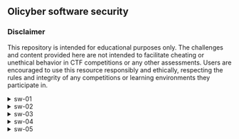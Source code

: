 ## Olicyber software security
### Disclaimer
This repository is intended for educational purposes only. The challenges and content provided here are not intended to facilitate cheating or unethical behavior in CTF competitions or any other assessments. Users are encouraged to use this resource responsibly and ethically, respecting the rules and integrity of any competitions or learning environments they participate in.
<!-- SW-01 -->
<details>
<summary>sw-01</summary>

This challenge is fairly easy. We need to detect the architecture of thecelf file.

The ```file``` command is what we need.

```bash
file sw-01
```

Output:

> sw-01: ELF 64-bit LSB executable, ARM aarch64, version 1 (SYSV), statically linked, BuildID[sha1]=0073012c38af01374a53569a0d79290259d34d8d, not stripped

ARM BABY :)
</details>

<!-- SW-02 -->
<details>
<summary>sw-02</summary>

For this challenge, we need to explore the shared dependencies needed for our ELF to run.

the ``` ldd ``` command will work. Ultimately, this is just a wrapper of the dynamic linker and will output the list of dynamic libraries that this program needs.

BEWARE

This comes from the man page of ldd:

>  Be  aware  that  in  some  circumstances  (e.g., where the program specifies an ELF interpreter other than ld-linux.so), some versions of ldd may attempt to obtain the dependency information by attempting to directly execute  the  program,  which  may lead to the execution of whatever code is defined in the program's ELF interpreter, and perhaps to execution of the program itself.
(In glibc versions before 2.27, the upstream ldd  implementation did this for example, although most distributions provided a modified version that did not.)
Thus,  you should never employ ldd on an untrusted executable, since this may result in the execution of arbitrary code.

Another alternative is to use ```objdump```.

```bash
objdump -p sw-02 | grep NEEDED
```
Output:

>   NEEDED               F
  NEEDED               L
  NEEDED               A
  NEEDED               G
  NEEDED               {
  NEEDED               1
  NEEDED               d
  NEEDED               8
  NEEDED               d
  NEEDED               b
  NEEDED               5
  NEEDED               5
  NEEDED               9
  NEEDED               }

I don't think i need to specify where is the flag :)
</details>

<!-- SW-03 -->
<details>
<summary>sw-03</summary>

In this challenge we need to analyze an ELF file in order to find a secret section.

We can use our amazing ```objdump``` to get a list of all the sections.

```bash
objdump -h sw-03
```

Output:
>  24 .comment      0000001b  0000000000000000  0000000000000000  00003028  2\*\*0
                  CONTENTS, READONLY
 25 .super-secret-section 0000001c  0000000000000000  0000000000000000  00003043  2\*\*0
                  CONTENTS, READONLY
 26 .debug_aranges 000000f0  0000000000000000  0000000000000000  00003060  2\*\*4
                  CONTENTS, READONLY, DEBUGGING, OCTETS

Should i say which one is the section that contains our flag? :)

We can now print the content of this super secret section

```bash
objdump -s -j .super-secret-section sw-03
```

Output:

> sw-03:     file format elf64-x86-64
Contents of section .super-secret-section:
 0000 46004c00 41004700 7b006400 30003300  F.L.A.G.{.d.0.3.
 0010 6c007600 6e003400 69007d00           l.v.n.4.i.}.

 I think that our job here is done.

By the way, this is a good opportunity to learn about __\_\_attributes\_\___ in C.
</details>

<!-- SW-04 -->
<details>
<summary>sw-04</summary>
In this challenge we just need to find the flag between the strings of the program.
Olicyber suggest to use the ```strings``` command.

```bash
strings sw-04
```

Output:

> GLIBC_2.4
GLIBC_2.2.5
_ITM_deregisterTMCloneTable
\_\_gmon_start\_\_
_ITM_registerTMCloneTable
u/UH
[]A\A]A^A_
flag{0cca06f6}
 Qual'
 la flag? :
 Sbagliato! Prova ancora
 Giusto!
;*3$"
GCC: (GNU) 10.2.1 20201203
../sysdeps/x86_64
</details>

<!-- SW-05 -->
<details>
<summary>sw-05</summary>
This challenge is similar to the previous one, except that this time is recommended to use [ghidra](https://ghidra-sre.org/)
Objdump can go a long way, but this time i felt the need of something more suitable for the job.
In ghidra i began to rename some variables auto-generated and this was the code that i was left with:

```c
undefined8 main(void)

{
  int strcmp_res;
  long in_FS_OFFSET;
  ulong i;
  undefined8 len;
  char input [256];
  char password [264];
  long offset;
  
  offset = *(long *)(in_FS_OFFSET + 0x28);
  memset(input,0,0x100);
  memset(password,0,0x100);
  do {
    printf(&DAT_0010202c);
    fgets(input,0x100,stdin);
    len = strlen(input);
    if (len != 0) {
      if (input[len - 1] == '\n') {
        input[len - 1] = '\0';
      }
      for (i = 0; i < 0xe; i = i + 1) {
        password[i] = flag[i * 2];
      }
      strcmp_res = strcmp(input,password);
      if (strcmp_res == 0) {
        puts(&DAT_00102061);
        if (offset != *(long *)(in_FS_OFFSET + 0x28)) {
                    /* WARNING: Subroutine does not return */
          __stack_chk_fail();
        }
        return 0;
      }
    }
    puts(&DAT_00102045);
  } while( true );
}
```

We can see that the password is generated from the flag, by just picking the even elements from the buffer.
In the .rodata section we can find the effective value of the flag, but we can let ghidra guide us by clicking on the flag.

```asm
                    flag                              XREF[3]: Entry Point(*), 
                                                               main:001012ca(*), 
                                                               main:001012d1(*)  
   00102010 66 00      undef
            6c 00 
            61 00 
     00102010 66         undef  66h              [0]                     XREF[3]: Entry Point(*), 
                                                                                  main:001012ca(*), 
                                                                                  main:001012d1(*)  
     00102011 00         undef  00h              [1]
     00102012 6c         undef  6Ch              [2]
     00102013 00         undef  00h              [3]
     00102014 61         undef  61h              [4]
     00102015 00         undef  00h              [5]
     00102016 67         undef  67h              [6]
     00102017 00         undef  00h              [7]
     00102018 7b         undef  7Bh              [8]
     00102019 00         undef  00h              [9]
     0010201a 38         undef  38h              [10]
     0010201b 00         undef  00h              [11]
     0010201c 31         undef  31h              [12]
     0010201d 00         undef  00h              [13]
     0010201e 37         undef  37h              [14]
     0010201f 00         undef  00h              [15]
     00102020 35         undef  35h              [16]
     00102021 00         undef  00h              [17]
     00102022 30         undef  30h              [18]
     00102023 00         undef  00h              [19]
     00102024 65         undef  65h              [20]
     00102025 00         undef  00h              [21]
     00102026 36         undef  36h              [22]
     00102027 00         undef  00h              [23]
     00102028 33         undef  33h              [24]
     00102029 00         undef  00h              [25]
     0010202a 7d         undef  7Dh              [26]
     0010202b 00         undef  00h              [27]

```
We can finally start to pick the even elements to generate our flag :)
</details>
